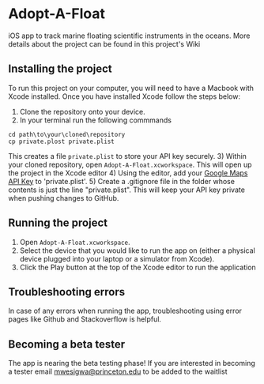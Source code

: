 # Adopt-A-Float
iOS app to track marine floating scientific instruments in the oceans. More details about the project can be found in this project's Wiki


## Installing the project
To run this project on your computer, you will need to have a Macbook with Xcode installed. Once you have installed Xcode follow the steps below:
1) Clone the repository onto your device.
2) In your terminal run the following commmands
```
cd path\to\your\cloned\repository
cp private.plost private.plist
```
This creates a file `private.plist` to store your API key securely.
3) Within your cloned repository, open `Adopt-A-Float.xcworkspace`. This will open up the project in the Xcode editor
4) Using the editor, add your [Google Maps API
Key](https://developers.google.com/maps/documentation/ios-sdk/) to 'private.plist'.
5) Create a .gitignore file in the folder whose contents is just the
line "private.plist". This will keep your API key private when pushing
changes to GitHub.

## Running the project
1) Open `Adopt-A-Float.xcworkspace`. 
2) Select the device that you would like to run the app on (either a physical device plugged into your laptop or a simulator from Xcode).
3) Click the Play button at the top of the Xcode editor to run the application

## Troubleshooting errors
In case of any errors when running the app, troubleshooting using error pages like Github and Stackoverflow is helpful.

## Becoming a beta tester
The app is nearing the beta testing phase! If you are interested in becoming a tester email mwesigwa@princeton.edu to be added to the waitlist

